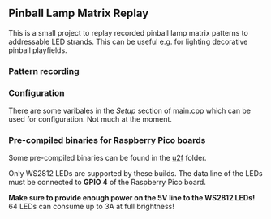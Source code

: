 ## Pinball Lamp Matrix Replay
This is a small project to replay recorded pinball lamp matrix patterns to addressable LED strands.
This can be useful e.g. for lighting decorative pinball playfields.

### Pattern recording

### Configuration
There are some varibales in the _Setup_ section of main.cpp which can be used for configuration. Not much at the moment.

### Pre-compiled binaries for Raspberry Pico boards
Some pre-compiled binaries can be found in the [u2f](https://github.com/bitfieldlabs/pinball_lamp_matrix_replay_ws2812/tree/master/u2f) folder.

Only WS2812 LEDs are supported by these builds. The data line of the LEDs must be connected to **GPIO 4** of the Raspberry Pico board.

**Make sure to provide enough power on the 5V line to the WS2812 LEDs!** 64 LEDs can consume up to 3A at full brightness!
